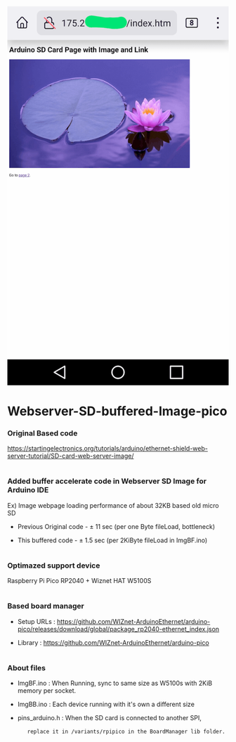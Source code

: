 ![Before](/images/Screenshot_2023-12-21-06-11-07~2(1).png)


# Webserver-SD-buffered-Image-pico



### Original Based code 

https://startingelectronics.org/tutorials/arduino/ethernet-shield-web-server-tutorial/SD-card-web-server-image/

# 

### Added buffer accelerate code in Webserver SD Image for Arduino IDE

Ex) Image webpage loading performance of about 32KB based old micro SD
 
 - Previous Original code - ± 11 sec  (per one Byte fileLoad, bottleneck)
 
 - This buffered code - ± 1.5 sec (per 2KiByte fileLoad in ImgBF.ino)

# 

### Optimazed support device
 
 Raspberry Pi Pico RP2040 + Wiznet HAT W5100S

# 

### Based board manager

 - Setup URLs : https://github.com/WIZnet-ArduinoEthernet/arduino-pico/releases/download/global/package_rp2040-ethernet_index.json

 - Library : https://github.com/WIZnet-ArduinoEthernet/arduino-pico

# 

### About files

 - ImgBF.ino : When Running, sync to same size as W5100s with 2KiB memory per socket.

 - ImgBB.ino : Each device running with it's own a different size

 - pins_arduino.h : When the SD card is connected to another SPI,
   
          replace it in /variants/rpipico in the BoardManager lib folder.
